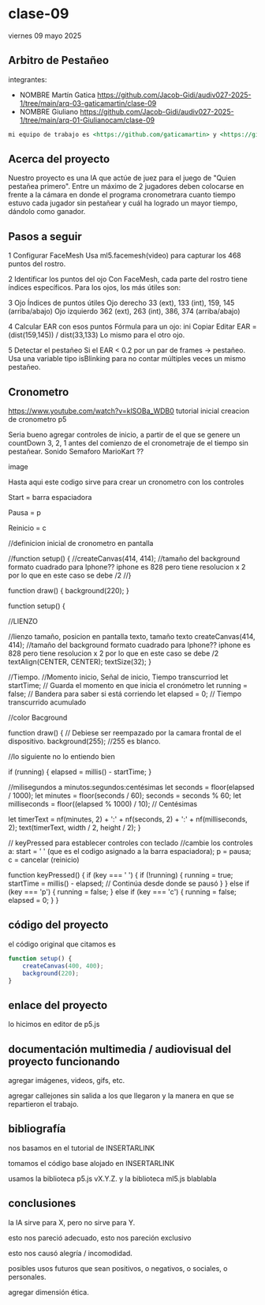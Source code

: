 # clase-09

viernes 09 mayo 2025

## Arbitro de Pestañeo

integrantes:

* NOMBRE Martín Gatica <https://github.com/Jacob-Gidi/audiv027-2025-1/tree/main/arq-03-gaticamartin/clase-09>
* NOMBRE Giuliano <https://github.com/Jacob-Gidi/audiv027-2025-1/tree/main/arq-01-Giulianocam/clase-09>

```md
mi equipo de trabajo es <https://github.com/gaticamartin> y <https://github.com/Giulianocam>, entregamos en el repositorio en este enlace <https://github.com/ETC>.
```

## Acerca del proyecto

Nuestro proyecto es una IA que actúe de juez para el juego de "Quien pestañea primero". Entre un máximo de 2 jugadores deben colocarse en frente a la cámara en donde el programa cronometrara cuanto tiempo estuvo cada jugador sin pestañear y cuál ha logrado un mayor tiempo, dándolo como ganador.
## Pasos a seguir

1 Configurar FaceMesh Usa ml5.facemesh(video) para capturar los 468 puntos del rostro.

2 Identificar los puntos del ojo Con FaceMesh, cada parte del rostro tiene índices específicos.
Para los ojos, los más útiles son:

3 Ojo Índices de puntos útiles Ojo derecho 33 (ext), 133 (int), 159, 145 (arriba/abajo) Ojo izquierdo 362 (ext), 263 (int), 386, 374 (arriba/abajo)

4 Calcular EAR con esos puntos Fórmula para un ojo:
ini Copiar Editar EAR = (dist(159,145)) / dist(33,133) Lo mismo para el otro ojo.

5 Detectar el pestañeo Si el EAR < 0.2 por un par de frames → pestañeo.
Usa una variable tipo isBlinking para no contar múltiples veces un mismo pestañeo.

## Cronometro
https://www.youtube.com/watch?v=klSOBa_WDB0 tutorial inicial creacion de cronometro p5

Seria bueno agregar controles de inicio, a partir de el que se genere un countDown 3, 2, 1 antes del comienzo de el cronometraje de el tiempo sin pestañear. Sonido Semaforo MarioKart ??

image

Hasta aqui este codigo sirve para crear un cronometro con los controles

Start = barra espaciadora

Pausa = p

Reinicio = c

//definicion inicial de cronometro en pantalla

//function setup() { //createCanvas(414, 414); //tamaño del background formato cuadrado para Iphone?? iphone es 828 pero tiene resolucion x 2 por lo que en este caso se debe /2 //}

function draw() { background(220); }

function setup() {

//LIENZO

//lienzo tamaño, posicion en pantalla texto, tamaño texto createCanvas(414, 414); //tamaño del background formato cuadrado para Iphone?? iphone es 828 pero tiene resolucion x 2 por lo que en este caso se debe /2 textAlign(CENTER, CENTER); textSize(32); }

//Tiempo. //Momento inicio, Señal de inicio, Tiempo transcurriod let startTime; // Guarda el momento en que inicia el cronómetro let running = false; // Bandera para saber si está corriendo let elapsed = 0; // Tiempo transcurrido acumulado

//color Bacground

function draw() { // Debiese ser reempazado por la camara frontal de el dispositivo. background(255); //255 es blanco.

//lo siguiente no lo entiendo bien

if (running) { elapsed = millis() - startTime; }

//milisegundos a minutos:segundos:centésimas let seconds = floor(elapsed / 1000); let minutes = floor(seconds / 60); seconds = seconds % 60; let milliseconds = floor((elapsed % 1000) / 10); // Centésimas

let timerText = nf(minutes, 2) + ':' + nf(seconds, 2) + ':' + nf(milliseconds, 2); text(timerText, width / 2, height / 2); }

// keyPressed para establecer controles con teclado //cambie los controles a: start = ' ' (que es el codigo asignado a la barra espaciadora); p = pausa; c = cancelar (reinicio)

function keyPressed() { if (key === ' ') { if (!running) { running = true; startTime = millis() - elapsed; // Continúa desde donde se pausó } } else if (key === 'p') { running = false; } else if (key === 'c') { running = false; elapsed = 0; } }

## código del proyecto

el código original que citamos es

```javascript
function setup() {
    createCanvas(400, 400);
    background(220);    
}
```

## enlace del proyecto

lo hicimos en editor de p5.js

## documentación multimedia / audiovisual del proyecto funcionando

agregar imágenes, videos, gifs, etc.

agregar callejones sin salida a los que llegaron y la manera en que se repartieron el trabajo.

## bibliografía

nos basamos en el tutorial de INSERTARLINK

tomamos el código base alojado en INSERTARLINK

usamos la biblioteca p5.js vX.Y.Z. y la biblioteca ml5.js blablabla

## conclusiones

la IA sirve para X, pero no sirve para Y.

esto nos pareció adecuado, esto nos pareción exclusivo

esto nos causó alegría / incomodidad.

posibles usos futuros que sean positivos, o negativos, o sociales, o personales.

agregar dimensión ética.
